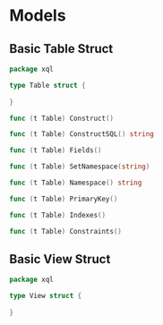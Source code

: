 # Models

## Basic Table Struct

```go
package xql

type Table struct {
    
}

func (t Table) Construct() 

func (t Table) ConstructSQL() string

func (t Table) Fields()

func (t Table) SetNamespace(string)

func (t Table) Namespace() string

func (t Table) PrimaryKey()

func (t Table) Indexes()

func (t Table) Constraints()

```


## Basic View Struct

```go
package xql

type View struct {
    
}

```


